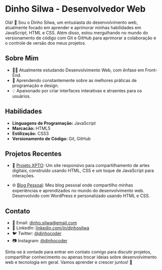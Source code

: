 # Dinho Silwa - Desenvolvedor Web

Olá! 👋 Sou o Dinho Silwa, um entusiasta do desenvolvimento web, atualmente focado em aprender e aprimorar minhas habilidades em JavaScript, HTML e CSS. Além disso, estou mergulhando no mundo do versionamento de código com Git e GitHub para aprimorar a colaboração e o controle de versão dos meus projetos.

## Sobre Mim

- 👨‍💻 Atualmente estudando Desenvolvimento Web, com ênfase em Front-End.
- 🌱 Aprendendo constantemente sobre as melhores práticas de programação e design.
- 💡 Apaixonado por criar interfaces interativas e atraentes para os usuários.

## Habilidades

- **Linguagens de Programação:** JavaScript
- **Marcacão:** HTML5
- **Estilização:** CSS3
- **Versionamento de Código:** Git, GitHub

## Projetos Recentes

- 🎨 [Projeto XPTO](link-do-projeto): Um site responsivo para compartilhamento de artes digitais, construído usando HTML, CSS e um toque de JavaScript para interações.

- 🌐 [Blog Pessoal](link-do-blog): Meu blog pessoal onde compartilho minhas experiências e aprendizados no mundo do desenvolvimento web. Desenvolvido com WordPress e personalizado usando HTML e CSS.

## Contato

- 📧 Email: dinho.silwa@email.com
- 💼 LinkedIn: [linkedin.com/in/dinhosilwa](https://www.linkedin.com/in/dinhosilwa)
- 🐦 Twitter: [@dinhocoder](https://twitter.com/dinhocoder)
- 📷 Instagram: [@dinhocoder](https://www.instagram.com/dinhocoder)

Sinta-se à vontade para entrar em contato comigo para discutir projetos, compartilhar conhecimento ou apenas trocar ideias sobre desenvolvimento web e tecnologia em geral. Vamos aprender e crescer juntos! 🚀